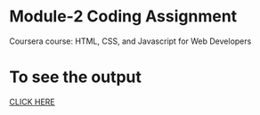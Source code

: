 # Module-2 Coding Assignment

Coursera course: HTML, CSS, and Javascript for Web Developers

# To see the output 
[CLICK HERE](https://d3v07.github.io/module-2_solution/index.html)
